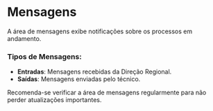 # Mensagens

A área de mensagens exibe notificações sobre os processos em andamento.

### Tipos de Mensagens:
- **Entradas**: Mensagens recebidas da Direção Regional.
- **Saídas**: Mensagens enviadas pelo técnico.

Recomenda-se verificar a área de mensagens regularmente para não perder atualizações importantes.

